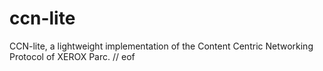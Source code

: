 ccn-lite
========

CCN-lite, a lightweight implementation of the Content Centric Networking Protocol of XEROX Parc.
// eof
